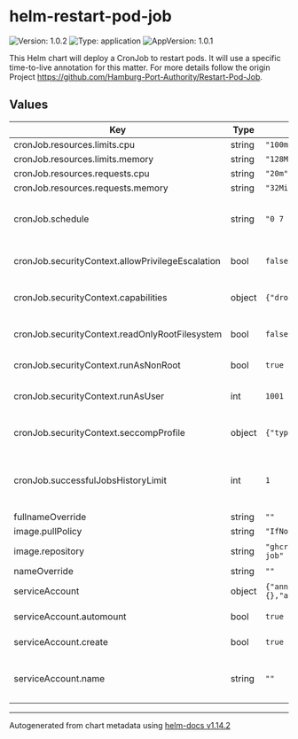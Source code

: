 # helm-restart-pod-job

![Version: 1.0.2](https://img.shields.io/badge/Version-1.0.2-informational?style=flat-square) ![Type: application](https://img.shields.io/badge/Type-application-informational?style=flat-square) ![AppVersion: 1.0.1](https://img.shields.io/badge/AppVersion-1.0.1-informational?style=flat-square)

This Helm chart will deploy a CronJob to restart pods. It will use a specific time-to-live annotation for this matter. For more details follow the origin Project https://github.com/Hamburg-Port-Authority/Restart-Pod-Job.

## Values

| Key | Type | Default | Description |
|-----|------|---------|-------------|
| cronJob.resources.limits.cpu | string | `"100m"` |  |
| cronJob.resources.limits.memory | string | `"128Mi"` |  |
| cronJob.resources.requests.cpu | string | `"20m"` |  |
| cronJob.resources.requests.memory | string | `"32Mi"` |  |
| cronJob.schedule | string | `"0 7 * * *"` | The value of that field follows the (Cron)[https://en.wikipedia.org/wiki/Cron] syntax: |
| cronJob.securityContext.allowPrivilegeEscalation | bool | `false` | Prevents processes from gaining more privileges than they started with |
| cronJob.securityContext.capabilities | object | `{"drop":["ALL"]}` | Drops all Linux capabilities to minimize privileges and reduce attack surface |
| cronJob.securityContext.readOnlyRootFilesystem | bool | `false` | Allows writing to the root filesystem (should be 'true' if possible for better security) |
| cronJob.securityContext.runAsNonRoot | bool | `true` | Ensures that the container does not run as the root user |
| cronJob.securityContext.runAsUser | int | `1001` | Runs the container with a specific, non-root user ID (1001 in this case) |
| cronJob.securityContext.seccompProfile | object | `{"type":"RuntimeDefault"}` | Uses the default Seccomp profile provided by the container runtime for syscall restrictions |
| cronJob.successfulJobsHistoryLimit | int | `1` | This field specifies the number of successful finished jobs to keep. The default value is 3. Setting this field to 0 will not keep any successful jobs. |
| fullnameOverride | string | `""` |  |
| image.pullPolicy | string | `"IfNotPresent"` | This sets the pull policy for images. |
| image.repository | string | `"ghcr.io/Hamburg-Port-Authority/restart-pod-job"` | This sets the container image name and location to pull from. |
| nameOverride | string | `""` | This is to override the chart name. |
| serviceAccount | object | `{"annotations":{},"automount":true,"create":true,"name":""}` | This is to override the chart version. |
| serviceAccount.automount | bool | `true` | Automatically mount a ServiceAccount's API credentials |
| serviceAccount.create | bool | `true` | Specifies whether a service account should be created |
| serviceAccount.name | string | `""` | The name of the service account to use. If not set and create is true, a name is generated using the fullname template |

----------------------------------------------
Autogenerated from chart metadata using [helm-docs v1.14.2](https://github.com/norwoodj/helm-docs/releases/v1.14.2)

